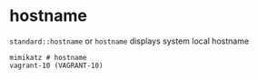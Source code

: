 # hostname

`standard::hostname` or `hostname` displays system local hostname

```
mimikatz # hostname
vagrant-10 (VAGRANT-10)
```
